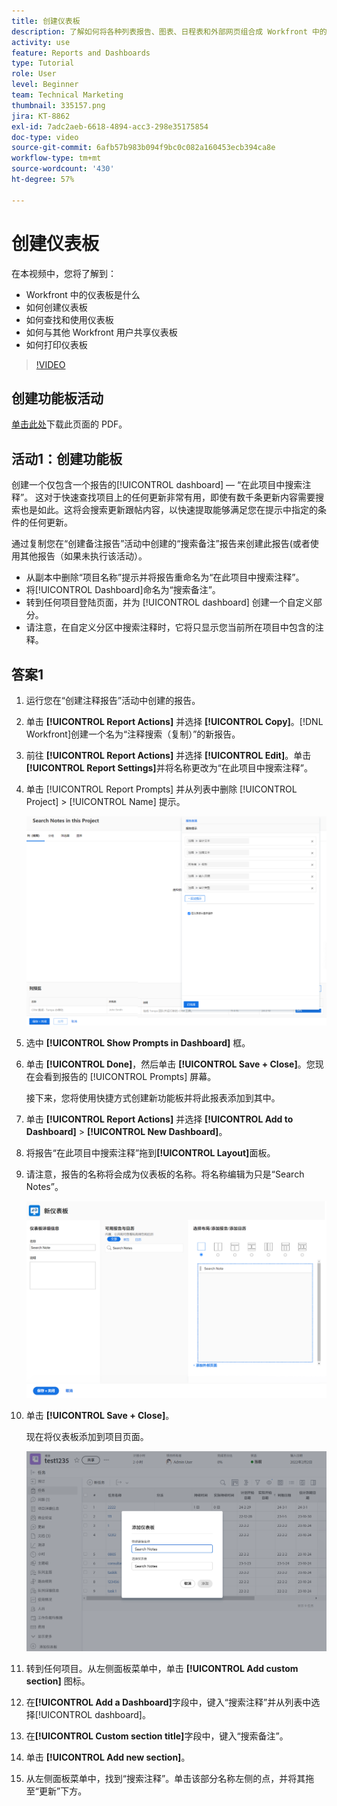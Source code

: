 ```yaml
---
title: 创建仪表板
description: 了解如何将各种列表报告、图表、日程表和外部网页组合成 Workfront 中的仪表板。
activity: use
feature: Reports and Dashboards
type: Tutorial
role: User
level: Beginner
team: Technical Marketing
thumbnail: 335157.png
jira: KT-8862
exl-id: 7adc2aeb-6618-4894-acc3-298e35175854
doc-type: video
source-git-commit: 6afb57b983b094f9bc0c082a160453ecb394ca8e
workflow-type: tm+mt
source-wordcount: '430'
ht-degree: 57%

---
```


# 创建仪表板

在本视频中，您将了解到：

* Workfront 中的仪表板是什么
* 如何创建仪表板
* 如何查找和使用仪表板
* 如何与其他 Workfront 用户共享仪表板
* 如何打印仪表板

>[!VIDEO](https://video.tv.adobe.com/v/335157/?quality=12&learn=on)

## 创建功能板活动

[单击此处](/help/assets/create-dashboard-activities.pdf)下载此页面的 PDF。

## 活动1：创建功能板

创建一个仅包含一个报告的[!UICONTROL dashboard] — “在此项目中搜索注释”。 这对于快速查找项目上的任何更新非常有用，即使有数千条更新内容需要搜索也是如此。这将会搜索更新跟帖内容，以快速提取能够满足您在提示中指定的条件的任何更新。

通过复制您在“创建备注报告”活动中创建的“搜索备注”报告来创建此报告(或者使用其他报告（如果未执行该活动）。

* 从副本中删除“项目名称”提示并将报告重命名为“在此项目中搜索注释”。
* 将[!UICONTROL Dashboard]命名为“搜索备注”。
* 转到任何项目登陆页面，并为 [!UICONTROL dashboard] 创建一个自定义部分。
* 请注意，在自定义分区中搜索注释时，它将只显示您当前所在项目中包含的注释。

## 答案1

1. 运行您在“创建注释报告”活动中创建的报告。
1. 单击 **[!UICONTROL Report Actions]** 并选择 **[!UICONTROL Copy]**。[!DNL Workfront]创建一个名为“注释搜索（复制）”的新报告。
1. 前往 **[!UICONTROL Report Actions]** 并选择 **[!UICONTROL Edit]**。单击&#x200B;**[!UICONTROL Report Settings]**&#x200B;并将名称更改为“在此项目中搜索注释”。
1. 单击 [!UICONTROL Report Prompts] 并从列表中删除 [!UICONTROL Project] > [!UICONTROL Name] 提示。

   ![创建新仪表板的屏幕图像](assets/edit-report-prompts.png)

1. 选中 **[!UICONTROL Show Prompts in Dashboard]** 框。
1. 单击 **[!UICONTROL Done]**，然后单击 **[!UICONTROL Save + Close]**。您现在会看到报告的 [!UICONTROL Prompts] 屏幕。

   接下来，您将使用快捷方式创建新功能板并将此报表添加到其中。

1. 单击 **[!UICONTROL Report Actions]** 并选择 **[!UICONTROL Add to Dashboard]** > **[!UICONTROL New Dashboard]**。
1. 将报告“在此项目中搜索注释”拖到&#x200B;**[!UICONTROL Layout]**&#x200B;面板。
1. 请注意，报告的名称将会成为仪表板的名称。将名称编辑为只是“Search Notes”。

   ![创建新仪表板的屏幕图像](assets/create-dashboard.png)

1. 单击 **[!UICONTROL Save + Close]**。

   现在将仪表板添加到项目页面。

   ![创建新仪表板的屏幕图像](assets/add-custom-section.png)

1. 转到任何项目。从左侧面板菜单中，单击 **[!UICONTROL Add custom section]** 图标。
1. 在&#x200B;**[!UICONTROL Add a Dashboard]**&#x200B;字段中，键入“搜索注释”并从列表中选择[!UICONTROL dashboard]。
1. 在&#x200B;**[!UICONTROL Custom section title]**&#x200B;字段中，键入“搜索备注”。
1. 单击 **[!UICONTROL Add new section]**。
1. 从左侧面板菜单中，找到“搜索注释”。单击该部分名称左侧的点，并将其拖至“更新”下方。
